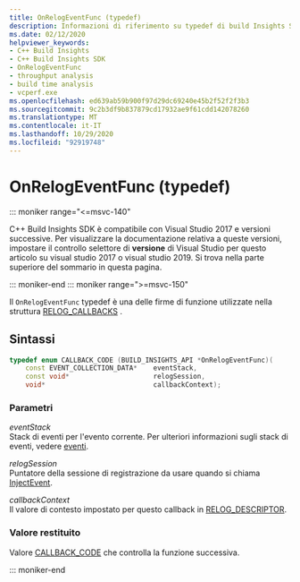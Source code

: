 ```yaml
---
title: OnRelogEventFunc (typedef)
description: Informazioni di riferimento su typedef di build Insights SDK per C++ OnRelogEventFunc.
ms.date: 02/12/2020
helpviewer_keywords:
- C++ Build Insights
- C++ Build Insights SDK
- OnRelogEventFunc
- throughput analysis
- build time analysis
- vcperf.exe
ms.openlocfilehash: ed639ab59b900f97d29dc69240e45b2f52f2f3b3
ms.sourcegitcommit: 9c2b3df9b837879cd17932ae9f61cdd142078260
ms.translationtype: MT
ms.contentlocale: it-IT
ms.lasthandoff: 10/29/2020
ms.locfileid: "92919748"
---
```

# <a name="onrelogeventfunc-typedef"></a>OnRelogEventFunc (typedef)

::: moniker range="<=msvc-140"

C++ Build Insights SDK è compatibile con Visual Studio 2017 e versioni successive. Per visualizzare la documentazione relativa a queste versioni, impostare il controllo selettore di **versione** di Visual Studio per questo articolo su visual studio 2017 o visual studio 2019. Si trova nella parte superiore del sommario in questa pagina.

::: moniker-end
::: moniker range=">=msvc-150"

Il `OnRelogEventFunc` typedef è una delle firme di funzione utilizzate nella struttura [RELOG_CALLBACKS](relog-callbacks-struct.md) .

## <a name="syntax"></a>Sintassi

```cpp
typedef enum CALLBACK_CODE (BUILD_INSIGHTS_API *OnRelogEventFunc)(
    const EVENT_COLLECTION_DATA*    eventStack,
    const void*                     relogSession,
    void*                           callbackContext);
```

### <a name="parameters"></a>Parametri

*eventStack*\
Stack di eventi per l'evento corrente. Per ulteriori informazioni sugli stack di eventi, vedere [eventi](../event-table.md).

*relogSession*\
Puntatore della sessione di registrazione da usare quando si chiama [InjectEvent](../functions/inject-event.md).

*callbackContext*\
Il valore di contesto impostato per questo callback in [RELOG_DESCRIPTOR](analysis-descriptor-struct.md).

### <a name="return-value"></a>Valore restituito

Valore [CALLBACK_CODE](callback-code-enum.md) che controlla la funzione successiva.

::: moniker-end
